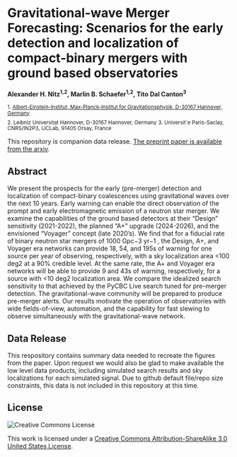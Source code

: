 # Gravitational-wave Merger Forecasting: Scenarios for the early detection and localization of compact-binary mergers with ground based observatories
**Alexander H. Nitz<sup>1,2</sup>, Marlin B. Schaefer<sup>1,2</sup>, Tito Dal Canton<sup>3</sup>**

 <sub>1. [Albert-Einstein-Institut, Max-Planck-Institut for Gravitationsphysik, D-30167 Hannover, Germany](http://www.aei.mpg.de/obs-rel-cos)</sub>  
 <sub>2. Leibniz Universitat Hannover, D-30167 Hannover, Germany</sub> 
 <sub>3. Universit´e Paris-Saclay, CNRS/IN2P3, IJCLab, 91405 Orsay, France</sub>

This repository is companion data release. [The preprint paper is available from the arxiv]().
 
## Abstract ##
We present the prospects for the early (pre-merger) detection and localization of compact-binary
coalescences using gravitational waves over the next 10 years. Early warning can enable the direct
observation of the prompt and early electromagnetic emission of a neutron star merger. We examine
the capabilities of the ground based detectors at their “Design” sensitivity (2021-2022), the planned
“A+” upgrade (2024-2026), and the envisioned “Voyager” concept (late 2020’s). We find that for a
fiducial rate of binary neutron star mergers of 1000 Gpc−3
yr−1
, the Design, A+, and Voyager era
networks can provide 18, 54, and 195s of warning for one source per year of observing, respectively,
with a sky localization area <100 deg2 at a 90% credible level. At the same rate, the A+ and
Voyager era networks will be able to provide 9 and 43s of warning, respectively, for a source with <10
deg2
localization area. We compare the idealized search sensitivity to that achieved by the PyCBC
Live search tuned for pre-merger detection. The gravitational-wave community will be prepared to
produce pre-merger alerts. Our results motivate the operation of observatories with wide fields-of-view,
automation, and the capability for fast slewing to observe simultaneously with the gravitational-wave
network.

## Data Release ##

This respository contains summary data needed to recreate the figures from the paper. Upon request we would also
be glad to make available the low level data products, including simulated search results and sky localizations for
each simulated signal. Due to github default file/repo size constraints, this data is not included in this
repository at this time.

## License ##
![Creative Commons License](https://i.creativecommons.org/l/by-sa/3.0/us/88x31.png "Creative Commons License")

This work is licensed under a [Creative Commons Attribution-ShareAlike 3.0 United States License](http://creativecommons.org/licenses/by-sa/3.0/us/).
